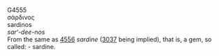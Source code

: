 G4555  
σάρδινος  
sardinos  
*sar‘-dee-nos*  
From the same as [4556](g4556) *sardine* ([3037](g3037) being implied),
that is, a gem, so called: - sardine.  
